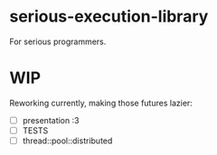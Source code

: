# serious-execution-library
For serious programmers.

# WIP

Reworking currently, making those futures lazier:
- [ ] presentation :3
- [ ] TESTS
- [ ] thread::pool::distributed
